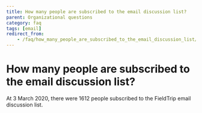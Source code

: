 ```yaml
---
title: How many people are subscribed to the email discussion list?
parent: Organizational questions
category: faq
tags: [email]
redirect_from:
    - /faq/how_many_people_are_subscribed_to_the_email_discussion_list/
---
```


# How many people are subscribed to the email discussion list?

At 3 March 2020, there were 1612 people subscribed to the FieldTrip email discussion list.
